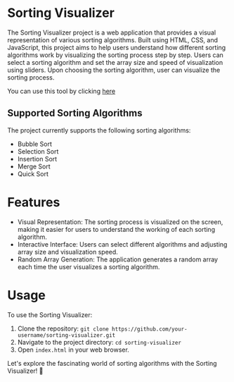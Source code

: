 # Sorting Visualizer
The Sorting Visualizer project is a web application that provides a visual representation of various sorting algorithms. Built using HTML, CSS, and JavaScript, this project aims to help users understand how different sorting algorithms work by visualizing the sorting process step by step. Users can select a sorting algorithm and set the array size and speed of visualization using sliders. Upon choosing the sorting algorithm, user can visualize the sorting process.

You can use this tool by clicking [here](https://lighthearted-parfait-807bda.netlify.app/)

## Supported Sorting Algorithms

The project currently supports the following sorting algorithms:

- Bubble Sort
- Selection Sort
- Insertion Sort
- Merge Sort
- Quick Sort

# Features
- Visual Representation: The sorting process is visualized on the screen, making it easier for users to understand the working of each sorting algorithm.
- Interactive Interface: Users can select different algorithms and adjusting array size and visualization speed.
- Random Array Generation: The application generates a random array each time the user visualizes a sorting algorithm.

# Usage
To use the Sorting Visualizer:
1. Clone the repository: `git clone https://github.com/your-username/sorting-visualizer.git`
2. Navigate to the project directory: `cd sorting-visualizer`
3. Open `index.html` in your web browser.

Let's explore the fascinating world of sorting algorithms with the Sorting Visualizer! 🔄